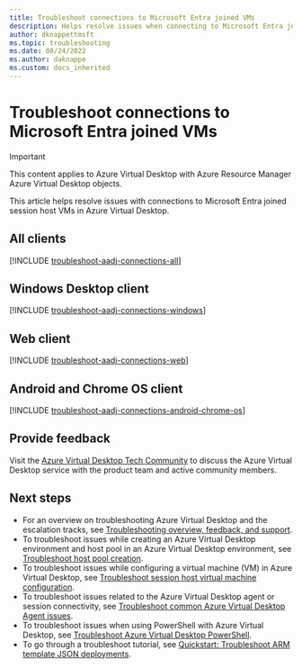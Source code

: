 ```yaml
---
title: Troubleshoot connections to Microsoft Entra joined VMs
description: Helps resolve issues when connecting to Microsoft Entra joined VMs in Azure Virtual Desktop.
author: dknappettmsft
ms.topic: troubleshooting
ms.date: 08/24/2022
ms.author: daknappe
ms.custom: docs_inherited
---
```

# Troubleshoot connections to Microsoft Entra joined VMs

> [!IMPORTANT]
> This content applies to Azure Virtual Desktop with Azure Resource Manager Azure Virtual Desktop objects.

This article helps resolve issues with connections to Microsoft Entra joined session host VMs in Azure Virtual Desktop.

## All clients

[!INCLUDE [troubleshoot-aadj-connections-all](includes/include-troubleshoot-azure-ad-joined-connections-all.md)]

## Windows Desktop client

[!INCLUDE [troubleshoot-aadj-connections-windows](includes/include-troubleshoot-azure-ad-joined-connections-windows.md)]

## Web client

[!INCLUDE [troubleshoot-aadj-connections-web](includes/include-troubleshoot-azure-ad-joined-connections-web.md)]

## Android and Chrome OS client

[!INCLUDE [troubleshoot-aadj-connections-android-chrome-os](includes/include-troubleshoot-azure-ad-joined-connections-android-chrome-os.md)]

## Provide feedback

Visit the [Azure Virtual Desktop Tech Community](https://techcommunity.microsoft.com/t5/azure-virtual-desktop/bd-p/AzureVirtualDesktopForum) to discuss the Azure Virtual Desktop service with the product team and active community members.

## Next steps

- For an overview on troubleshooting Azure Virtual Desktop and the escalation tracks, see [Troubleshooting overview, feedback, and support](/azure/virtual-desktop/troubleshoot-set-up-overview).
- To troubleshoot issues while creating an Azure Virtual Desktop environment and host pool in an Azure Virtual Desktop environment, see [Troubleshoot host pool creation](/azure/virtual-desktop/troubleshoot-set-up-issues).
- To troubleshoot issues while configuring a virtual machine (VM) in Azure Virtual Desktop, see [Troubleshoot session host virtual machine configuration](/azure/virtual-desktop/troubleshoot-vm-configuration).
- To troubleshoot issues related to the Azure Virtual Desktop agent or session connectivity, see [Troubleshoot common Azure Virtual Desktop Agent issues](/azure/virtual-desktop/troubleshoot-agent).
- To troubleshoot issues when using PowerShell with Azure Virtual Desktop, see [Troubleshoot Azure Virtual Desktop PowerShell](/azure/virtual-desktop/troubleshoot-powershell).
- To go through a troubleshoot tutorial, see [Quickstart: Troubleshoot ARM template JSON deployments](/azure/virtual-desktop/../azure-resource-manager/templates/template-tutorial-troubleshoot).
